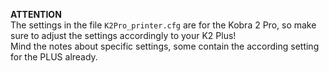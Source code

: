 **ATTENTION**  
The settings in the file `K2Pro_printer.cfg` are for the Kobra 2 Pro, so make sure to adjust the settings accordingly to your K2 Plus!  
Mind the notes about specific settings, some contain the according setting for the PLUS already.  

